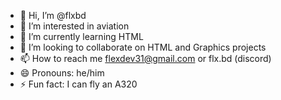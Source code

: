 - 👋 Hi, I’m @flxbd
- 👀 I’m interested in aviation
- 🌱 I’m currently learning HTML 
- 💞️ I’m looking to collaborate on HTML and Graphics projects
- 📫 How to reach me flexdev31@gmail.com or flx.bd (discord)
- 😄 Pronouns: he/him
- ⚡ Fun fact: I can fly an A320

<!---
flxbd/flxbd is a ✨ special ✨ repository because its `README.md` (this file) appears on your GitHub profile.
You can click the Preview link to take a look at your changes.
--->
